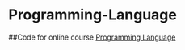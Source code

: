 # Programming-Language
##Code for online course [Programming Language](https://www.coursera.org/course/proglang)
